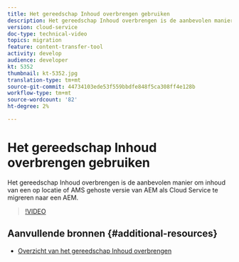 ```yaml
---
title: Het gereedschap Inhoud overbrengen gebruiken
description: Het gereedschap Inhoud overbrengen is de aanbevolen manier om inhoud van een op locatie of AMS gehoste versie van AEM als Cloud Service te migreren naar een AEM.
version: cloud-service
doc-type: technical-video
topics: migration
feature: content-transfer-tool
activity: develop
audience: developer
kt: 5352
thumbnail: kt-5352.jpg
translation-type: tm+mt
source-git-commit: 44734103ede53f559bbdfe848f5ca308ff4e128b
workflow-type: tm+mt
source-wordcount: '82'
ht-degree: 2%

---
```



# Het gereedschap Inhoud overbrengen gebruiken

Het gereedschap Inhoud overbrengen is de aanbevolen manier om inhoud van een op locatie of AMS gehoste versie van AEM als Cloud Service te migreren naar een AEM.

>[!VIDEO](https://video.tv.adobe.com/v/35460/?quality=12&learn=on)

## Aanvullende bronnen {#additional-resources}

* [Overzicht van het gereedschap Inhoud overbrengen](https://docs.adobe.com/content/help/en/experience-manager-cloud-service/moving/cloud-migration/content-transfer-tool/overview-content-transfer-tool.html)
